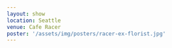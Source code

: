 ```yaml
---
layout: show
location: Seattle
venue: Cafe Racer
poster: '/assets/img/posters/racer-ex-florist.jpg'
---
```


